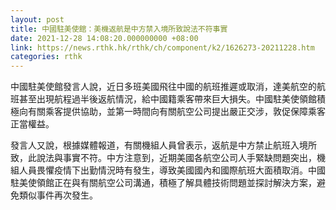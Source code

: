 ```yaml
---
layout: post
title: 中國駐美使館：美機返航是中方禁入境所致說法不符事實
date: 2021-12-28 14:08:20.000000000 +08:00
link: https://news.rthk.hk/rthk/ch/component/k2/1626273-20211228.htm
categories: rthk
---
```


中國駐美使館發言人說，近日多班美國飛往中國的航班推遲或取消，達美航空的航班甚至出現航程過半後返航情況，給中國籍乘客帶來巨大損失。中國駐美使領館積極向有關乘客提供協助，並第一時間向有關航空公司提出嚴正交涉，敦促保障乘客正當權益。

發言人又說，根據媒體報道，有關機組人員曾表示，返航是中方禁止航班入境所致，此說法與事實不符。中方注意到，近期美國各航空公司人手緊缺問題突出，機組人員畏懼疫情下出勤情況時有發生，導致美國國內和國際航班大面積取消。中國駐美使領館正在與有關航空公司溝通，積極了解具體技術問題並探討解決方案，避免類似事件再次發生。
